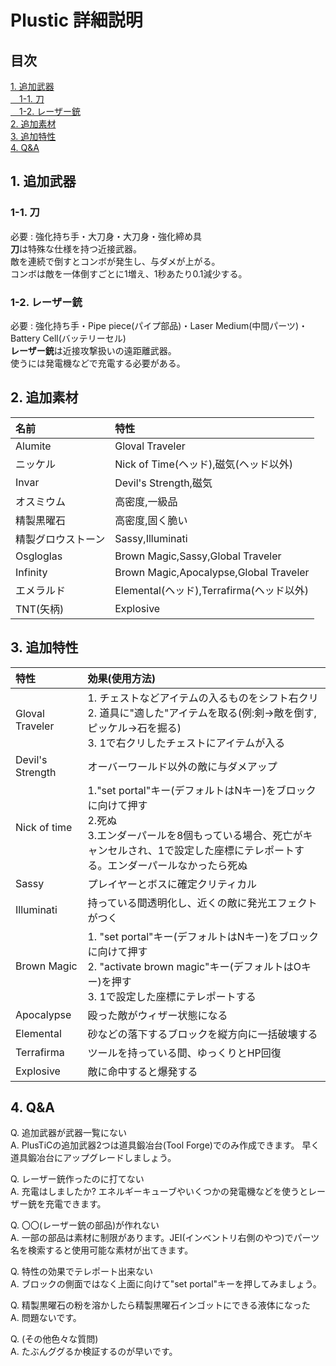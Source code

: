 # Plustic 詳細説明
## 目次
[1. 追加武器](#1-追加武器)  
[　1-1. 刀](#1-1-刀)  
[　1-2. レーザー銃](#1-1-刀)  
[2. 追加素材 ](#2-追加素材)  
[3. 追加特性 ](#3-追加特性)  
[4. Q&A](#4-qa)
## 1. 追加武器

### 1-1. 刀
必要 : 強化持ち手・大刀身・大刀身・強化締め具  
**刀**は特殊な仕様を持つ近接武器。  
敵を連続で倒すとコンボが発生し、与ダメが上がる。  
コンボは敵を一体倒すごとに1増え、1秒あたり0.1減少する。

### 1-2. レーザー銃
必要 : 強化持ち手・Pipe piece(パイプ部品)・Laser Medium(中間パーツ)・Battery Cell(バッテリーセル)  
**レーザー銃**は近接攻撃扱いの遠距離武器。  
使うには発電機などで充電する必要がある。

## 2. 追加素材
| 名前 | 特性 |
| :--- | :--- |
| Alumite | Gloval Traveler |
| ニッケル |  Nick of Time(ヘッド),磁気(ヘッド以外) |
| Invar | Devil's Strength,磁気 |
| オスミウム | 高密度,一級品 |
| 精製黒曜石 | 高密度,固く脆い |
| 精製グロウストーン | Sassy,Illuminati |
| Osgloglas | Brown Magic,Sassy,Global Traveler |
| Infinity | Brown Magic,Apocalypse,Global Traveler |
| エメラルド | Elemental(ヘッド),Terrafirma(ヘッド以外) |
| TNT(矢柄) | Explosive |
## 3. 追加特性
| 特性 | 効果(使用方法) |
| :--- | :--- |
| Gloval Traveler | 1. チェストなどアイテムの入るものをシフト右クリ<br>2. 道具に"適した"アイテムを取る(例:剣→敵を倒す,ピッケル→石を掘る)<br>3. 1で右クリしたチェストにアイテムが入る |
| Devil's Strength | オーバーワールド以外の敵に与ダメアップ |
| Nick of time | 1."set portal"キー(デフォルトはNキー)をブロックに向けて押す<br>2.死ぬ<br>3.エンダーパールを8個もっている場合、死亡がキャンセルされ、1で設定した座標にテレポートする。エンダーパールなかったら死ぬ |
| Sassy | プレイヤーとボスに確定クリティカル |
| Illuminati | 持っている間透明化し、近くの敵に発光エフェクトがつく |
| Brown Magic | 1. "set portal"キー(デフォルトはNキー)をブロックに向けて押す<br>2. "activate brown magic"キー(デフォルトはOキー)を押す<br>3. 1で設定した座標にテレポートする |
| Apocalypse | 殴った敵がウィザー状態になる |
| Elemental | 砂などの落下するブロックを縦方向に一括破壊する |
| Terrafirma | ツールを持っている間、ゆっくりとHP回復 |
| Explosive | 敵に命中すると爆発する |
## 4. Q&A
Q. 追加武器が武器一覧にない  
A. PlusTiCの追加武器2つは道具鍛冶台(Tool Forge)でのみ作成できます。  早く道具鍛冶台にアップグレードしましょう。

Q. レーザー銃作ったのに打てない  
A. 充電はしましたか? エネルギーキューブやいくつかの発電機などを使うとレーザー銃を充電できます。

Q. 〇〇(レーザー銃の部品)が作れない  
A. 一部の部品は素材に制限があります。JEI(インベントリ右側のやつ)でパーツ名を検索すると使用可能な素材が出てきます。

Q. 特性の効果でテレポート出来ない  
A. ブロックの側面ではなく上面に向けて"set portal"キーを押してみましょう。

Q. 精製黒曜石の粉を溶かしたら精製黒曜石インゴットにできる液体になった  
A. 問題ないです。

Q. (その他色々な質問)  
A. たぶんググるか検証するのが早いです。